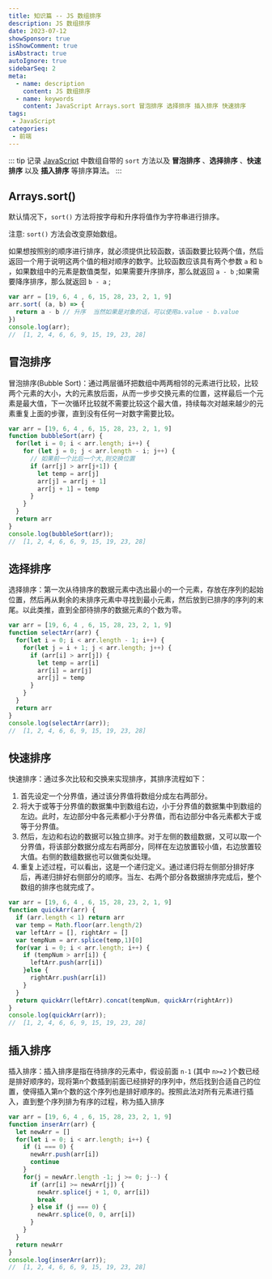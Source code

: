 ```yaml
---
title: 知识篇 -- JS 数组排序
description: JS 数组排序
date: 2023-07-12
showSponsor: true
isShowComment: true
isAbstract: true
autoIgnore: true
sidebarSeq: 2
meta:
  - name: description
    content: JS 数组排序
  - name: keywords
    content: JavaScript Arrays.sort 冒泡排序 选择排序 插入排序 快速排序
tags:
 - JavaScript 
categories:
 - 前端
---
```


::: tip
记录 [JavaScript](https://www.runoob.com/js/js-intro.html) 中数组自带的 `sort` 方法以及 **冒泡排序** 、**选择排序** 、**快速排序** 以及 **插入排序** 等排序算法。
:::

<!-- more -->

## Arrays.sort()

默认情况下，`sort()` 方法将按字母和升序将值作为字符串进行排序。

注意: `sort()` 方法会改变原始数组。

如果想按照别的顺序进行排序，就必须提供比较函数，该函数要比较两个值，然后返回一个用于说明这两个值的相对顺序的数字。比较函数应该具有两个参数 `a` 和 `b` ，如果数组中的元素是数值类型，如果需要升序排序，那么就返回 `a - b` ;如果需要降序排序，那么就返回 `b - a` ;

```js 
var arr = [19, 6, 4 , 6, 15, 28, 23, 2, 1, 9]
arr.sort( (a, b) => {
  return a - b // 升序  当然如果是对象的话，可以使用a.value - b.value
})
console.log(arr);
//  [1, 2, 4, 6, 6, 9, 15, 19, 23, 28]
```

## 冒泡排序

冒泡排序(Bubble Sort)：通过两层循环把数组中两两相邻的元素进行比较，比较两个元素的大小，大的元素放后面，从而一步步交换元素的位置，这样最后一个元素是最大值，下一次循环比较就不需要比较这个最大值，持续每次对越来越少的元素重复上面的步骤，直到没有任何一对数字需要比较。

```js
var arr = [19, 6, 4 , 6, 15, 28, 23, 2, 1, 9]
function bubbleSort(arr) {
  for(let i = 0; i < arr.length; i++) {
    for (let j = 0; j < arr.length - i; j++) {
      // 如果前一个比后一个大,则交换位置
      if (arr[j] > arr[j+1]) {
        let temp = arr[j]
        arr[j] = arr[j + 1]
        arr[j + 1] = temp
      }
    }
  }
  return arr
}
console.log(bubbleSort(arr));
//  [1, 2, 4, 6, 6, 9, 15, 19, 23, 28]
```

## 选择排序

选择排序：第一次从待排序的数据元素中选出最小的一个元素，存放在序列的起始位置，然后再从剩余的未排序元素中寻找到最小元素，然后放到已排序的序列的末尾。以此类推，直到全部待排序的数据元素的个数为零。

```js
var arr = [19, 6, 4 , 6, 15, 28, 23, 2, 1, 9]
function selectArr(arr) {
  for(let i = 0; i < arr.length - 1; i++) {
    for(let j = i + 1; j < arr.length; j++) {
      if (arr[i] > arr[j]) {
        let temp = arr[i]
        arr[i] = arr[j]
        arr[j] = temp
      }
    }
  }
  return arr
}
console.log(selectArr(arr));
//  [1, 2, 4, 6, 6, 9, 15, 19, 23, 28]
```

## 快速排序

快速排序：通过多次比较和交换来实现排序，其排序流程如下：
1. 首先设定一个分界值，通过该分界值将数组分成左右两部分。
2. 将大于或等于分界值的数据集中到数组右边，小于分界值的数据集中到数组的左边。此时，左边部分中各元素都小于分界值，而右边部分中各元素都大于或等于分界值。
3. 然后，左边和右边的数据可以独立排序。对于左侧的数组数据，又可以取一个分界值，将该部分数据分成左右两部分，同样在左边放置较小值，右边放置较大值。右侧的数组数据也可以做类似处理。
4. 重复上述过程，可以看出，这是一个递归定义。通过递归将左侧部分排好序后，再递归排好右侧部分的顺序。当左、右两个部分各数据排序完成后，整个数组的排序也就完成了。

```js
var arr = [19, 6, 4 , 6, 15, 28, 23, 2, 1, 9]
function quickArr(arr) {
  if (arr.length < 1) return arr
  var temp = Math.floor(arr.length/2)
  var leftArr = [], rightArr = []
  var tempNum = arr.splice(temp,1)[0]
  for(var i = 0; i < arr.length; i++) {
    if (tempNum > arr[i]) {
      leftArr.push(arr[i])
    }else {
      rightArr.push(arr[i])
    }
  }
  return quickArr(leftArr).concat(tempNum, quickArr(rightArr))
}
console.log(quickArr(arr));
//  [1, 2, 4, 6, 6, 9, 15, 19, 23, 28]
```

## 插入排序

插入排序：插入排序是指在待排序的元素中，假设前面 `n-1` (其中 `n>=2` )个数已经是排好顺序的，现将第n个数插到前面已经排好的序列中，然后找到合适自己的位置，使得插入第n个数的这个序列也是排好顺序的。按照此法对所有元素进行插入，直到整个序列排为有序的过程，称为插入排序

```js
var arr = [19, 6, 4 , 6, 15, 28, 23, 2, 1, 9]
function inserArr(arr) {
  let newArr = []
  for(let i = 0; i < arr.length; i++) {
    if (i === 0) {
      newArr.push(arr[i])
      continue
    }
    for(j = newArr.length -1; j >= 0; j--) {
      if (arr[i] >= newArr[j]) {
        newArr.splice(j + 1, 0, arr[i])
        break
      } else if (j === 0) {
        newArr.splice(0, 0, arr[i])
      }
    }
  }
  return newArr
}
console.log(inserArr(arr));
//  [1, 2, 4, 6, 6, 9, 15, 19, 23, 28]
```